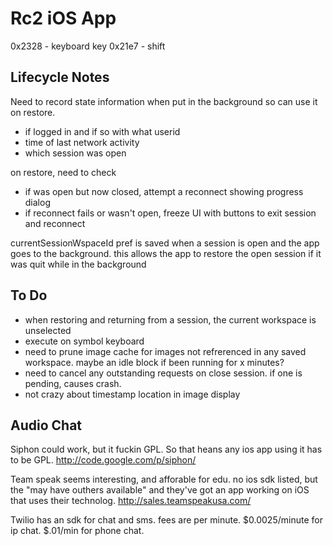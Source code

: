 # Rc2 iOS App #

0x2328 - keyboard key
0x21e7 - shift

## Lifecycle Notes ##

Need to record state information when put in the background so can use it on restore.

* if logged in and if so with what userid
* time of last network activity
* which session was open

on restore, need to check

* if was open but now closed, attempt a reconnect showing progress dialog
* if reconnect fails or wasn't open, freeze UI with buttons to exit session and reconnect

currentSessionWspaceId pref is saved when a session is open and the app goes to the background. this allows the app to restore the open session if it was quit while in the background

## To Do ##

* when restoring and returning from a session, the current workspace is unselected
* execute on symbol keyboard
* need to prune image cache for images not refrerenced in any saved workspace. maybe an idle block if been running for x minutes?
* need to cancel any outstanding requests on close session. if one is pending, causes crash.
* not crazy about timestamp location in image display

## Audio Chat ##

Siphon could work, but it fuckin GPL. So that heans any ios app using it has to be GPL.
http://code.google.com/p/siphon/

Team speak seems interesting, and afforable for edu. no ios sdk listed, but the "may have outhers available" and they've got an app working on iOS that uses their technolog.
http://sales.teamspeakusa.com/

Twilio has an sdk for chat and sms. fees are per minute. $0.0025/minute for ip chat. $.01/min for phone chat.
